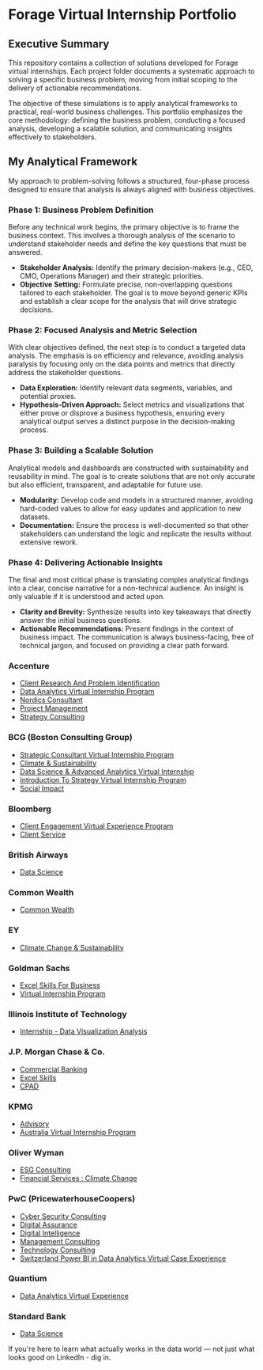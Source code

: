 # Forage Virtual Internship Portfolio

## Executive Summary

This repository contains a collection of solutions developed for Forage virtual internships. Each project folder documents a systematic approach to solving a specific business problem, moving from initial scoping to the delivery of actionable recommendations.

The objective of these simulations is to apply analytical frameworks to practical, real-world business challenges. This portfolio emphasizes the core methodology: defining the business problem, conducting a focused analysis, developing a scalable solution, and communicating insights effectively to stakeholders.

## My Analytical Framework

My approach to problem-solving follows a structured, four-phase process designed to ensure that analysis is always aligned with business objectives.

### Phase 1: Business Problem Definition

Before any technical work begins, the primary objective is to frame the business context. This involves a thorough analysis of the scenario to understand stakeholder needs and define the key questions that must be answered.

*   **Stakeholder Analysis:** Identify the primary decision-makers (e.g., CEO, CMO, Operations Manager) and their strategic priorities.
*   **Objective Setting:** Formulate precise, non-overlapping questions tailored to each stakeholder. The goal is to move beyond generic KPIs and establish a clear scope for the analysis that will drive strategic decisions.

### Phase 2: Focused Analysis and Metric Selection

With clear objectives defined, the next step is to conduct a targeted data analysis. The emphasis is on efficiency and relevance, avoiding analysis paralysis by focusing only on the data points and metrics that directly address the stakeholder questions.

*   **Data Exploration:** Identify relevant data segments, variables, and potential proxies.
*   **Hypothesis-Driven Approach:** Select metrics and visualizations that either prove or disprove a business hypothesis, ensuring every analytical output serves a distinct purpose in the decision-making process.

### Phase 3: Building a Scalable Solution

Analytical models and dashboards are constructed with sustainability and reusability in mind. The goal is to create solutions that are not only accurate but also efficient, transparent, and adaptable for future use.

*   **Modularity:** Develop code and models in a structured manner, avoiding hard-coded values to allow for easy updates and application to new datasets.
*   **Documentation:** Ensure the process is well-documented so that other stakeholders can understand the logic and replicate the results without extensive rework.

### Phase 4: Delivering Actionable Insights

The final and most critical phase is translating complex analytical findings into a clear, concise narrative for a non-technical audience. An insight is only valuable if it is understood and acted upon.

*   **Clarity and Brevity:** Synthesize results into key takeaways that directly answer the initial business questions.
*   **Actionable Recommendations:** Present findings in the context of business impact. The communication is always business-facing, free of technical jargon, and focused on providing a clear path forward.

### Accenture
*   [Client Research And Problem Identification](https://github.com/Balasubramanian-pg/Forage-Virtual-Internships/tree/main/Accenture%20Client%20Research%20And%20Problem%20Identification)
*   [Data Analytics Virtual Internship Program](https://github.com/Balasubramanian-pg/Forage-Virtual-Internships/tree/main/Accenture%20Data%20Analytics%20Virtual%20Internship%20Program)
*   [Nordics Consultant](https://github.com/Balasubramanian-pg/Forage-Virtual-Internships/tree/main/Accenture%20Nordics%20Consultant)
*   [Project Management](https://github.com/Balasubramanian-pg/Forage-Virtual-Internships/tree/main/Accenture%20Project%20Management)
*   [Strategy Consulting](https://github.com/Balasubramanian-pg/Forage-Virtual-Internships/tree/main/Accenture%20Strategy%20Consulting)

### BCG (Boston Consulting Group)
*   [Strategic Consultant Virtual Internship Program](https://github.com/Balasubramanian-pg/Forage-Virtual-Internships/tree/main/BCG%20Strategic%20Consultant%20Virtual%20Internship%20Program)
*   [Climate & Sustainability](https://github.com/Balasubramanian-pg/Forage-Virtual-Internships/tree/main/BCG%20Climate%20%26%20Sustainability)
*   [Data Science & Advanced Analytics Virtual Internship](https://github.com/Balasubramanian-pg/Forage-Virtual-Internships/tree/main/BCG%20Data%20Science%20%26%20Advanced%20Analytics%20Virtual%20Internship)
*   [Introduction To Strategy Virtual Internship Program](https://github.com/Balasubramanian-pg/Forage-Virtual-Internships/tree/main/BCG%20Introduction%20To%20Strategy%20Virtual%20Internship%20Program)
*   [Social Impact](https://github.com/Balasubramanian-pg/Forage-Virtual-Internships/tree/main/BCG%20Social%20Impact)

### Bloomberg
*   [Client Engagement Virtual Experience Program](https://github.com/Balasubramanian-pg/Forage-Virtual-Internships/tree/main/Bloomberg%20Client%20Engagement%20Virtual%20Experience%20Program)
*   [Client Service](https://github.com/Balasubramanian-pg/Forage-Virtual-Internships/tree/main/Bloomberg%20Client%20Service)

### British Airways
*   [Data Science](https://github.com/Balasubramanian-pg/Forage-Virtual-Internships/tree/main/British%20Airways%20Data%20Science)

### Common Wealth
*   [Common Wealth](https://github.com/Balasubramanian-pg/Forage-Virtual-Internships/tree/main/Common%20Wealth)

### EY
*   [Climate Change & Sustainability](https://github.com/Balasubramanian-pg/Forage-Virtual-Internships/tree/main/EY%20Climate%20Change%20%26%20Sustainability)

### Goldman Sachs
*   [Excel Skills For Business](https://github.com/Balasubramanian-pg/Forage-Virtual-Internships/tree/main/Goldman%20Sachs%20Excel%20Skills%20For%20Business)
*   [Virtual Internship Program](https://github.com/Balasubramanian-pg/Forage-Virtual-Internships/tree/main/Goldman%20Sachs%20Virtual%20Internship%20Programm)

### Illinois Institute of Technology
*   [Internship - Data Visualization Analysis](https://github.com/Balasubramanian-pg/Forage-Virtual-Internships/tree/main/Illnois%20Institute%20of%20Technology%20Internship%20-%20Data%20Visualization%20Analysis)

### J.P. Morgan Chase & Co.
*   [Commercial Banking](https://github.com/Balasubramanian-pg/Forage-Virtual-Internships/tree/main/JP%20Commercial%20Banking)
*   [Excel Skills](https://github.com/Balasubramanian-pg/Forage-Virtual-Internships/tree/main/JP%20Morgan%20Chase%20%26%20Co.%20Excel%20Skills)
*   [CPAD](https://github.com/Balasubramanian-pg/Forage-Virtual-Internships/tree/main/JP%20Morgan%20Chase%20CPAD)

### KPMG
*   [Advisory](https://github.com/Balasubramanian-pg/Forage-Virtual-Internships/tree/main/KMPG%20Advisory)
*   [Australia Virtual Internship Program](https://github.com/Balasubramanian-pg/Forage-Virtual-Internships/tree/main/KPMG%20Australia%20Virtual%20Internship%20Program)

### Oliver Wyman
*   [ESG Consulting](https://github.com/Balasubramanian-pg/Forage-Virtual-Internships/tree/main/Oliver%20Wyman%20ESG%20Consulting)
*   [Financial Services : Climate Change](https://github.com/Balasubramanian-pg/Forage-Virtual-Internships/tree/main/Oliver%20Wyman%20Financial%20Services%20%3A%20Climate%20Change)

### PwC (PricewaterhouseCoopers)
*   [Cyber Security Consulting](https://github.com/Balasubramanian-pg/Forage-Virtual-Internships/tree/main/PWC%20Cyber%20Security%20Consulting)
*   [Digital Assurance](https://github.com/Balasubramanian-pg/Forage-Virtual-Internships/tree/main/PWC%20Digital%20Assurance)
*   [Digital Intelligence](https://github.com/Balasubramanian-pg/Forage-Virtual-Internships/tree/main/PWC%20Digital%20Intelligence)
*   [Management Consulting](https://github.com/Balasubramanian-pg/Forage-Virtual-Internships/tree/main/PWC%20Management%20Consulting)
*   [Technology Consulting](https://github.com/Balasubramanian-pg/Forage-Virtual-Internships/tree/main/PWC%20Technology%20Consulting)
*   [Switzerland Power BI in Data Analytics Virtual Case Experience](https://github.com/Balasubramanian-pg/Forage-Virtual-Internships/tree/main/PwC%20Switzerland%20Power%20BI%20in%20Data%20Analytics%20Virtual%20Case%20Experience)

### Quantium
*   [Data Analytics Virtual Experience](https://github.com/Balasubramanian-pg/Forage-Virtual-Internships/tree/main/Quanitium%20Data%20Analytics%20Virtual%20Experience)

### Standard Bank
*   [Data Science](https://github.com/Balasubramanian-pg/Forage-Virtual-Internships/tree/main/Standard%20Bank%20Data%20Science)

If you're here to learn what actually works in the data world — not just what looks good on LinkedIn - dig in.
